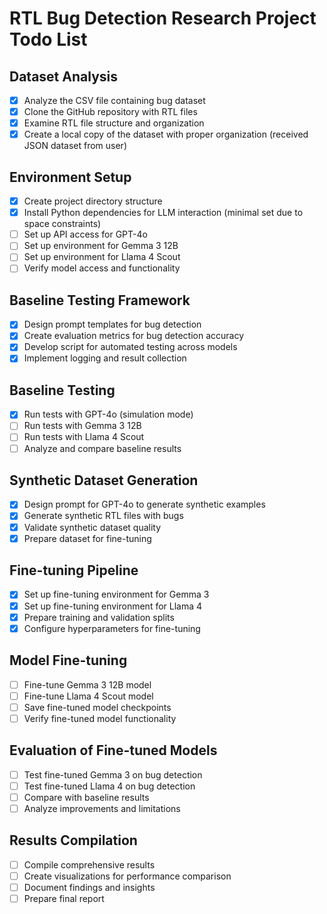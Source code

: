 # RTL Bug Detection Research Project Todo List

## Dataset Analysis
- [x] Analyze the CSV file containing bug dataset
- [x] Clone the GitHub repository with RTL files
- [x] Examine RTL file structure and organization
- [x] Create a local copy of the dataset with proper organization (received JSON dataset from user)

## Environment Setup
- [x] Create project directory structure
- [x] Install Python dependencies for LLM interaction (minimal set due to space constraints)
- [ ] Set up API access for GPT-4o
- [ ] Set up environment for Gemma 3 12B
- [ ] Set up environment for Llama 4 Scout
- [ ] Verify model access and functionality

## Baseline Testing Framework
- [x] Design prompt templates for bug detection
- [x] Create evaluation metrics for bug detection accuracy
- [x] Develop script for automated testing across models
- [x] Implement logging and result collection

## Baseline Testing
- [x] Run tests with GPT-4o (simulation mode)
- [ ] Run tests with Gemma 3 12B
- [ ] Run tests with Llama 4 Scout
- [ ] Analyze and compare baseline results

## Synthetic Dataset Generation
- [x] Design prompt for GPT-4o to generate synthetic examples
- [x] Generate synthetic RTL files with bugs
- [x] Validate synthetic dataset quality
- [x] Prepare dataset for fine-tuning

## Fine-tuning Pipeline
- [x] Set up fine-tuning environment for Gemma 3
- [x] Set up fine-tuning environment for Llama 4
- [x] Prepare training and validation splits
- [x] Configure hyperparameters for fine-tuning

## Model Fine-tuning
- [ ] Fine-tune Gemma 3 12B model
- [ ] Fine-tune Llama 4 Scout model
- [ ] Save fine-tuned model checkpoints
- [ ] Verify fine-tuned model functionality

## Evaluation of Fine-tuned Models
- [ ] Test fine-tuned Gemma 3 on bug detection
- [ ] Test fine-tuned Llama 4 on bug detection
- [ ] Compare with baseline results
- [ ] Analyze improvements and limitations

## Results Compilation
- [ ] Compile comprehensive results
- [ ] Create visualizations for performance comparison
- [ ] Document findings and insights
- [ ] Prepare final report

